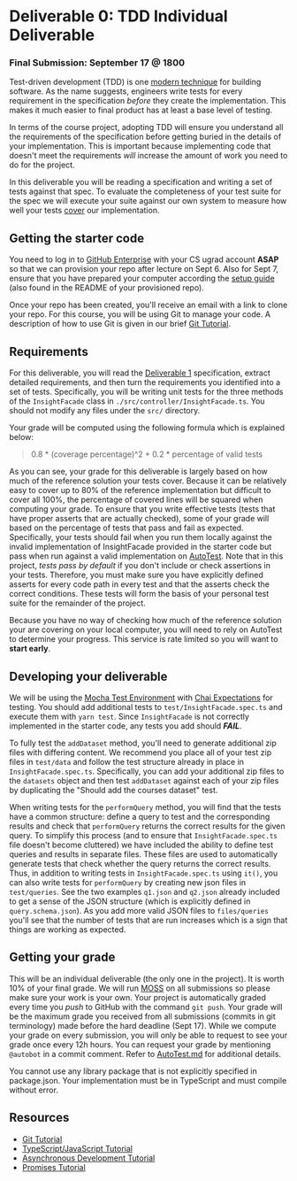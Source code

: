 # Deliverable 0: TDD Individual Deliverable

### Final Submission: September 17 @ 1800

Test-driven development (TDD) is one [modern technique](../readings/Process.md#tdd) for building software. As the name suggests, engineers write tests for every requirement in the specification _before_ they create the implementation. This makes it much easier to final product has at least a base level of testing.

In terms of the course project, adopting TDD will ensure you understand all the requirements of the specification before getting buried in the details of your implementation. This is important because implementing code that doesn't meet the requirements _will_ increase the amount of work you need to do for the project.

In this deliverable you will be reading a specification and writing a set of tests against that spec. To evaluate the completeness of your test suite for the spec we will execute your suite against our own system to measure how well your tests [cover](../readings/Testing.md#coverage) our implementation.

## Getting the starter code

You need to log in to [GitHub Enterprise](https://github.ugrad.cs.ubc.ca) with your CS ugrad account **ASAP** so that we can provision your repo after lecture on Sept 6. Also for Sept 7, ensure that you have prepared your computer according the [setup guide](../resources/setup.md) (also found in the README of your provisioned repo).

Once your repo has been created, you'll receive an email with a link to clone your repo. For this course, you will be using Git to manage your code. A description of how to use Git is given in our brief [Git Tutorial](../resources/git.md).

## Requirements

For this deliverable, you will read the [Deliverable 1](Deliverable1.md) specification, extract detailed requirements, and then turn the requirements you identified into a set of tests. Specifically, you will be writing unit tests for the three methods of the `InsightFacade` class in `./src/controller/InsightFacade.ts`. You should not modify any files under the `src/` directory.

Your grade will be computed using the following formula which is explained below:
> 0.8 * (coverage percentage)^2 + 0.2 * percentage of valid tests

As you can see, your grade for this deliverable is largely based on how much of the reference solution your tests cover. Because it can be relatively easy to cover up to 80% of the reference implementation but difficult to cover all 100%, the percentage of covered lines will be squared when computing your grade. To ensure that you write effective tests (tests that have proper asserts that are actually checked), some of your grade will based on the percentage of tests that pass and fail as expected. Specifically, your tests should fail when you run them locally against the invalid implementation of InsightFacade provided in the starter code but pass when run against a valid implementation on [AutoTest](AutoTest.md). Note that in this project, _tests pass by default_ if you don't include or check assertions in your tests. Therefore, you must make sure you have explicitly defined asserts for every code path in every test and that the asserts check the correct conditions. These tests will form the basis of your personal test suite for the remainder of the project.

Because you have no way of checking how much of the reference solution your are covering on your local computer, you will need to rely on AutoTest to determine your progress. This service is rate limited so you will want to **start early**.

## Developing your deliverable

We will be using the [Mocha Test Environment](https://mochajs.org/) with [Chai Expectations](http://chaijs.com/api/bdd/) for testing. You should add additional tests to `test/InsightFacade.spec.ts` and execute them with `yarn test`. Since `InsightFacade` is not correctly implemented in the starter code, any tests you add should **_FAIL_**.

To fully test the `addDataset` method, you'll need to generate additional zip files with differing content.
We recommend you place all of your test zip files in `test/data` and follow the test structure already in place in `InsightFacade.spec.ts`.
Specifically, you can add your additional zip files to the `datasets` object and then test `addDataset` against each of your zip files by duplicating the "Should add the courses dataset" test.

When writing tests for the `performQuery` method, you will find that the tests have a common structure: define a query to test and the corresponding results and check that `performQuery` returns the correct results for the given query.
To simplify this process (and to ensure that `InsightFacade.spec.ts` file doesn't become cluttered) we have included the ability to define test queries and results in separate files.
These files are used to automatically generate tests that check whether the query returns the correct results.
Thus, in addition to writing tests in `InsightFacade.spec.ts` using `it()`, you can also write tests for `performQuery` by creating new json files in `test/queries`.
See the two examples `q1.json` and `q2.json` already included to get a sense of the JSON structure (which is explicitly defined in `query.schema.json`).
As you add more valid JSON files to `files/queries` you'll see that the number of tests that are run increases which is a sign that things are working as expected.

## Getting your grade

This will be an individual deliverable (the only one in the project). It is worth 10% of your final grade. We will run [MOSS](https://theory.stanford.edu/~aiken/moss/) on all submissions so please make sure your work is your own. Your project is automatically graded every time you _push_ to GitHub with the command `git push`. Your grade will be the maximum grade you received from all submissions (commits in git terminology) made before the hard deadline (Sept 17). While we compute your grade on every submission, you will only be able to request to see your grade once every 12h hours. You can request your grade by mentioning `@autobot` in a commit comment. Refer to [AutoTest.md](AutoTest.md) for additional details.

You cannot use any library package that is not explicitly specified in package.json. Your implementation must be in TypeScript and must compile without error.

## Resources

- [Git Tutorial](../resources/git.md)
- [TypeScript/JavaScript Tutorial](../resources/typescript.md)
- [Asynchronous Development Tutorial](../resources/async.md)
- [Promises Tutorial](../resources/promises.md)

<!-- D1 coverage for reference solution (can be deleted)
  50 passing (8s)

-----------------------|----------|----------|----------|----------|----------------|
File                   |  % Stmts | % Branch |  % Funcs |  % Lines |Uncovered Lines |
-----------------------|----------|----------|----------|----------|----------------|
All files              |    70.66 |    71.57 |       68 |    70.66 |                |
 src                   |    83.33 |      100 |       80 |    83.33 |                |
  Util.ts              |    83.33 |      100 |       80 |    83.33 |             30 |
 src/controller        |    82.62 |    73.74 |    87.67 |    82.62 |                |
  DatasetController.ts |    65.52 |    50.72 |    75.76 |    65.52 |... 298,299,307 |
  InsightFacade.ts     |    98.08 |      100 |      100 |    98.08 |             89 |
  QueryController.ts   |       91 |    85.37 |    96.77 |       91 |... 288,327,348 |
 src/rest              |    11.11 |        0 |        0 |    11.11 |                |
  RouteHandler.ts      |    10.87 |        0 |        0 |    10.87 |... 83,84,85,87 |
  Server.ts            |    11.43 |        0 |        0 |    11.43 |... 93,96,97,98 |
-----------------------|----------|----------|----------|----------|----------------|
-->
